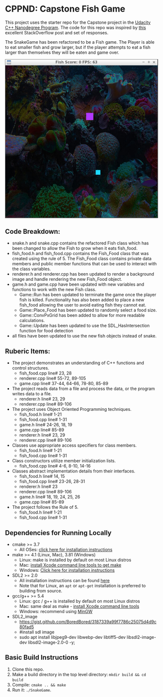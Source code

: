 # CPPND: Capstone Fish Game

This project uses the starter repo for the Capstone project in the [Udacity C++ Nanodegree Program](https://www.udacity.com/course/c-plus-plus-nanodegree--nd213). The code for this repo was inspired by [this](https://codereview.stackexchange.com/questions/212296/snake-game-in-c-with-sdl) excellent StackOverflow post and set of responses.

The SnakeGame has been refactored to be a Fish game.  The Player is able to eat smaller fish and grow larger, but if the player attempts to eat a fish larger than themselves they will be eaten and game over.

<img src="Fish_Game_Screen.PNG"/>

## Code Breakdown:
* snake.h and snake.cpp contains the refactored Fish class which has been changed to allow the Fish to grow when it eats fish_food.
* fish_food.h and fish_food.cpp contains the Fish_Food class that was created using the rule of 5.  The Fish_Food class contains private data members and public member functions that can be used to interact with the class variables.
* renderer.h and renderer.cpp has been updated to render a background image and handle rendering the new Fish_Food object.
* game.h and game.cpp have been updated with new variables and functions to work with the new Fish class.
	* Game::Run has been updated to terminate the game once the player fish is killed.  Functionality has also been added to place a new fish_food allowing the user to avoid eating fish they cannot eat.
    * Game::Place_Food has been updated to randomly select a food size.
    * Game::ConvPxGrid has been added to allow for more readable calculations.
    * Game::Update has been updated to use the SDL_HasIntersection function for food detection
* all files have been updated to use the new fish objects instead of snake.

## Ruberic Items:
* The project demonstrates an understanding of C++ functions and control structures.
	* fish_food.cpp line# 23, 28
    * renderer.cpp line# 55-72, 89-105
    * game.cpp line# 37-44, 64-66, 78-80, 85-89
* The project reads data from a file and process the data, or the program writes data to a file.
	* renderer.h line# 23, 29
    * renderer.cpp line# 89-106
* The project uses Object Oriented Programming techniques.
	* fish_food.h line# 1-21
    * fish_food.cpp line# 1-31
    * game.h line# 24-26, 18, 19
    * game.cpp  line# 85-89
    * renderer.h line# 23, 29
    * renderer.cpp line# 89-106
* Classes use appropriate access specifiers for class members.
	* fish_food.h line# 1-21
    * fish_food.cpp line# 1-31
* Class constructors utilize member initialization lists.
	* fish_food.cpp line# 4-6, 8-10, 14-16
* Classes abstract implementation details from their interfaces.
	* fish_food.h line# 14, 15
    * fish_food.cpp line# 23-26, 28-31
    * renderer.h line# 23
    * renderer.cpp line# 89-106
    * game.h line# 18, 19, 24, 25, 26
    * game.cpp line# 85-89
* The project follows the Rule of 5.
	* fish_food.h line# 1-21
    * fish_food.cpp line# 1-31

## Dependencies for Running Locally
* cmake >= 3.7
  * All OSes: [click here for installation instructions](https://cmake.org/install/)
* make >= 4.1 (Linux, Mac), 3.81 (Windows)
  * Linux: make is installed by default on most Linux distros
  * Mac: [install Xcode command line tools to get make](https://developer.apple.com/xcode/features/)
  * Windows: [Click here for installation instructions](http://gnuwin32.sourceforge.net/packages/make.htm)
* SDL2 >= 2.0
  * All installation instructions can be found [here](https://wiki.libsdl.org/Installation)
  * Note that for Linux, an `apt` or `apt-get` installation is preferred to building from source.
* gcc/g++ >= 5.4
  * Linux: gcc / g++ is installed by default on most Linux distros
  * Mac: same deal as make - [install Xcode command line tools](https://developer.apple.com/xcode/features/)
  * Windows: recommend using [MinGW](http://www.mingw.org/)
 * SDL2_image
	* https://gist.github.com/BoredBored/3187339a99f7786c25075d4d9c80fad5
	* #install sdl image
	* sudo apt install libjpeg9-dev libwebp-dev libtiff5-dev libsdl2-image-dev libsdl2-image-2.0-0 -y;

## Basic Build Instructions
1. Clone this repo.
2. Make a build directory in the top level directory: `mkdir build && cd build`
3. Compile: `cmake .. && make`
4. Run it: `./SnakeGame`.